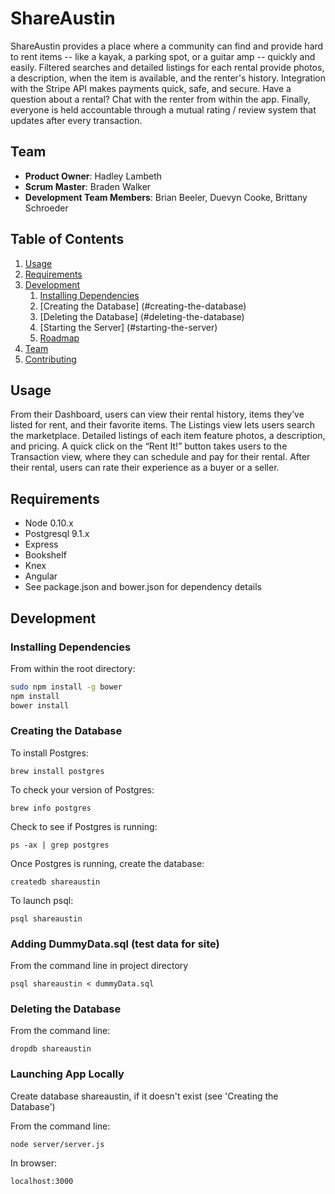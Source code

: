 # ShareAustin

ShareAustin provides a place where a community can find and provide hard to rent items -- like a kayak, a parking spot, or a guitar amp -- quickly and easily. Filtered searches and detailed listings for each rental provide photos, a description, when the item is available, and the renter's history. Integration with the Stripe API makes payments quick, safe, and secure. Have a question about a rental? Chat with the renter from within the app. Finally, everyone is held accountable through a mutual rating / review system that updates after every transaction.

## Team

  - __Product Owner__: Hadley Lambeth
  - __Scrum Master__: Braden Walker
  - __Development Team Members__: Brian Beeler, Duevyn Cooke, Brittany Schroeder

## Table of Contents

1. [Usage](#Usage)
1. [Requirements](#requirements)
1. [Development](#development)
    1. [Installing Dependencies](#installing-dependencies)
    2. [Creating the Database] (#creating-the-database)
    3. [Deleting the Database] (#deleting-the-database)
    4. [Starting the Server] (#starting-the-server)
    1. [Roadmap](#roadmap)
1. [Team](#team)
1. [Contributing](#contributing)

## Usage

   From their Dashboard, users can view their rental history, items they’ve listed for rent, and their favorite items. The Listings view lets users search the marketplace. Detailed listings of each item feature photos, a description, and pricing. A quick click on the “Rent It!” button takes users to the Transaction view, where they can schedule and pay for their rental. After their rental, users can rate their experience as a buyer or a seller.

## Requirements

- Node 0.10.x
- Postgresql 9.1.x
- Express
- Bookshelf
- Knex
- Angular
- See package.json and bower.json for dependency details

## Development

### Installing Dependencies

From within the root directory:

```sh
sudo npm install -g bower
npm install
bower install
```

### Creating the Database
To install Postgres:
```
brew install postgres
```
To check your version of Postgres:
```
brew info postgres
```
Check to see if Postgres is running:
```
ps -ax | grep postgres
```
Once Postgres is running, create the database:
```
createdb shareaustin
```
To launch psql:
```
psql shareaustin
```

### Adding DummyData.sql (test data for site)
From the command line in project directory
```
psql shareaustin < dummyData.sql
```
### Deleting the Database
From the command line:
```
dropdb shareaustin
```

### Launching App Locally

Create database shareaustin, if it doesn't exist (see 'Creating the Database')

From the command line:
```
node server/server.js
```
In browser:
```
localhost:3000

